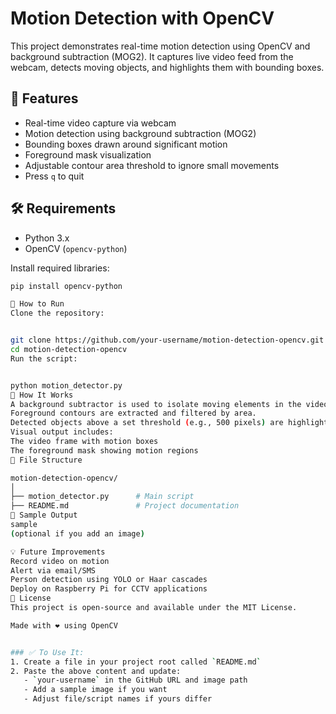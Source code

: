 # Motion Detection with OpenCV

This project demonstrates real-time motion detection using OpenCV and background subtraction (MOG2). It captures live video feed from the webcam, detects moving objects, and highlights them with bounding boxes.

## 📸 Features

- Real-time video capture via webcam
- Motion detection using background subtraction (MOG2)
- Bounding boxes drawn around significant motion
- Foreground mask visualization
- Adjustable contour area threshold to ignore small movements
- Press `q` to quit

## 🛠️ Requirements

- Python 3.x
- OpenCV (`opencv-python`)

Install required libraries:
```bash
pip install opencv-python

🚀 How to Run
Clone the repository:


git clone https://github.com/your-username/motion-detection-opencv.git
cd motion-detection-opencv
Run the script:


python motion_detector.py
🧠 How It Works
A background subtractor is used to isolate moving elements in the video feed.
Foreground contours are extracted and filtered by area.
Detected objects above a set threshold (e.g., 500 pixels) are highlighted in green rectangles.
Visual output includes:
The video frame with motion boxes
The foreground mask showing motion regions
📂 File Structure

motion-detection-opencv/
│
├── motion_detector.py      # Main script
├── README.md               # Project documentation
📌 Sample Output
sample
(optional if you add an image)

💡 Future Improvements
Record video on motion
Alert via email/SMS
Person detection using YOLO or Haar cascades
Deploy on Raspberry Pi for CCTV applications
📄 License
This project is open-source and available under the MIT License.

Made with ❤️ using OpenCV


### ✅ To Use It:
1. Create a file in your project root called `README.md`
2. Paste the above content and update:
   - `your-username` in the GitHub URL and image path
   - Add a sample image if you want
   - Adjust file/script names if yours differ
